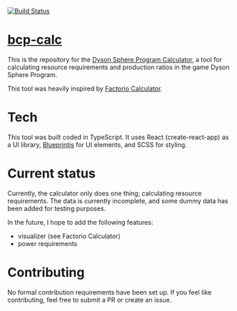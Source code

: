 [![Build Status](https://travis-ci.com/art0rz/dsp-calc.svg?branch=master)](https://travis-ci.com/art0rz/dsp-calc)

# [bcp-calc](https://art0rz.github.io/dsp-calc/)
This is the repository for the [Dyson Sphere Program Calculator](https://art0rz.github.io/dsp-calc/), a tool for calculating resource requirements and production ratios in the game Dyson Sphere Program.

This tool was heavily inspired by [Factorio Calculator](https://kirkmcdonald.github.io/calc.html).

# Tech
This tool was built coded in TypeScript. It uses React (create-react-app) as a UI library, [Blueprintjs](https://github.com/palantir/blueprint) for UI elements, and SCSS for styling.

# Current status
Currently, the calculator only does one thing; calculating resource requirements. The data is currently incomplete, and some dummy data has been added for testing purposes.

In the future, I hope to add the following features:

- visualizer (see Factorio Calculator)
- power requirements

# Contributing
No formal contribution requirements have been set up. If you feel like contributing, feel free to submit a PR or create an issue.